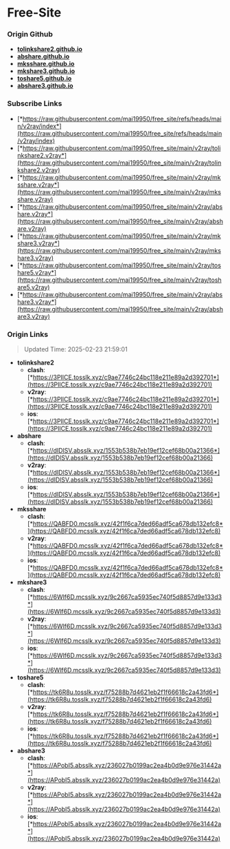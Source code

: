 # Free-Site

### Origin Github

- [**tolinkshare2.github.io**](https://github.com/tolinkshare2/tolinkshare2.github.io)
- [**abshare.github.io**](https://github.com/abshare/abshare.github.io)
- [**mksshare.github.io**](https://github.com/mksshare/mksshare.github.io)
- [**mkshare3.github.io**](https://github.com/mkshare3/mkshare3.github.io)
- [**toshare5.github.io**](https://github.com/toshare5/toshare5.github.io)
- [**abshare3.github.io**](https://github.com/abshare3/abshare3.github.io)

### Subscribe Links

- [*https://raw.githubusercontent.com/mai19950/free_site/refs/heads/main/v2ray/index*](https://raw.githubusercontent.com/mai19950/free_site/refs/heads/main/v2ray/index)
- [*https://raw.githubusercontent.com/mai19950/free_site/main/v2ray/tolinkshare2.v2ray*](https://raw.githubusercontent.com/mai19950/free_site/main/v2ray/tolinkshare2.v2ray)
- [*https://raw.githubusercontent.com/mai19950/free_site/main/v2ray/mksshare.v2ray*](https://raw.githubusercontent.com/mai19950/free_site/main/v2ray/mksshare.v2ray)
- [*https://raw.githubusercontent.com/mai19950/free_site/main/v2ray/abshare.v2ray*](https://raw.githubusercontent.com/mai19950/free_site/main/v2ray/abshare.v2ray)
- [*https://raw.githubusercontent.com/mai19950/free_site/main/v2ray/mkshare3.v2ray*](https://raw.githubusercontent.com/mai19950/free_site/main/v2ray/mkshare3.v2ray)
- [*https://raw.githubusercontent.com/mai19950/free_site/main/v2ray/toshare5.v2ray*](https://raw.githubusercontent.com/mai19950/free_site/main/v2ray/toshare5.v2ray)
- [*https://raw.githubusercontent.com/mai19950/free_site/main/v2ray/abshare3.v2ray*](https://raw.githubusercontent.com/mai19950/free_site/main/v2ray/abshare3.v2ray)

### Origin Links

> Updated Time: 2025-02-23 21:59:01

- **tolinkshare2**
  - **clash**: [*https://3PIlCE.tosslk.xyz/c9ae7746c24bc118e211e89a2d392701*](https://3PIlCE.tosslk.xyz/c9ae7746c24bc118e211e89a2d392701)
  - **v2ray**: [*https://3PIlCE.tosslk.xyz/c9ae7746c24bc118e211e89a2d392701*](https://3PIlCE.tosslk.xyz/c9ae7746c24bc118e211e89a2d392701)
  - **ios**: [*https://3PIlCE.tosslk.xyz/c9ae7746c24bc118e211e89a2d392701*](https://3PIlCE.tosslk.xyz/c9ae7746c24bc118e211e89a2d392701)
- **abshare**
  - **clash**: [*https://dIDlSV.absslk.xyz/1553b538b7eb19ef12cef68b00a21366*](https://dIDlSV.absslk.xyz/1553b538b7eb19ef12cef68b00a21366)
  - **v2ray**: [*https://dIDlSV.absslk.xyz/1553b538b7eb19ef12cef68b00a21366*](https://dIDlSV.absslk.xyz/1553b538b7eb19ef12cef68b00a21366)
  - **ios**: [*https://dIDlSV.absslk.xyz/1553b538b7eb19ef12cef68b00a21366*](https://dIDlSV.absslk.xyz/1553b538b7eb19ef12cef68b00a21366)
- **mksshare**
  - **clash**: [*https://QABFD0.mcsslk.xyz/42f1f6ca7ded66adf5ca678db132efc8*](https://QABFD0.mcsslk.xyz/42f1f6ca7ded66adf5ca678db132efc8)
  - **v2ray**: [*https://QABFD0.mcsslk.xyz/42f1f6ca7ded66adf5ca678db132efc8*](https://QABFD0.mcsslk.xyz/42f1f6ca7ded66adf5ca678db132efc8)
  - **ios**: [*https://QABFD0.mcsslk.xyz/42f1f6ca7ded66adf5ca678db132efc8*](https://QABFD0.mcsslk.xyz/42f1f6ca7ded66adf5ca678db132efc8)
- **mkshare3**
  - **clash**: [*https://6Wlf6D.mcsslk.xyz/9c2667ca5935ec740f5d8857d9e133d3*](https://6Wlf6D.mcsslk.xyz/9c2667ca5935ec740f5d8857d9e133d3)
  - **v2ray**: [*https://6Wlf6D.mcsslk.xyz/9c2667ca5935ec740f5d8857d9e133d3*](https://6Wlf6D.mcsslk.xyz/9c2667ca5935ec740f5d8857d9e133d3)
  - **ios**: [*https://6Wlf6D.mcsslk.xyz/9c2667ca5935ec740f5d8857d9e133d3*](https://6Wlf6D.mcsslk.xyz/9c2667ca5935ec740f5d8857d9e133d3)
- **toshare5**
  - **clash**: [*https://tk6R8u.tosslk.xyz/f75288b7d4621eb2f1f66618c2a43fd6*](https://tk6R8u.tosslk.xyz/f75288b7d4621eb2f1f66618c2a43fd6)
  - **v2ray**: [*https://tk6R8u.tosslk.xyz/f75288b7d4621eb2f1f66618c2a43fd6*](https://tk6R8u.tosslk.xyz/f75288b7d4621eb2f1f66618c2a43fd6)
  - **ios**: [*https://tk6R8u.tosslk.xyz/f75288b7d4621eb2f1f66618c2a43fd6*](https://tk6R8u.tosslk.xyz/f75288b7d4621eb2f1f66618c2a43fd6)
- **abshare3**
  - **clash**: [*https://APobI5.absslk.xyz/236027b0199ac2ea4b0d9e976e31442a*](https://APobI5.absslk.xyz/236027b0199ac2ea4b0d9e976e31442a)
  - **v2ray**: [*https://APobI5.absslk.xyz/236027b0199ac2ea4b0d9e976e31442a*](https://APobI5.absslk.xyz/236027b0199ac2ea4b0d9e976e31442a)
  - **ios**: [*https://APobI5.absslk.xyz/236027b0199ac2ea4b0d9e976e31442a*](https://APobI5.absslk.xyz/236027b0199ac2ea4b0d9e976e31442a)
